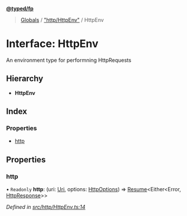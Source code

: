 **[@typed/fp](../README.md)**

> [Globals](../globals.md) / ["http/HttpEnv"](../modules/_http_httpenv_.md) / HttpEnv

# Interface: HttpEnv

An environment type for performning HttpRequests

## Hierarchy

* **HttpEnv**

## Index

### Properties

* [http](_http_httpenv_.httpenv.md#http)

## Properties

### http

• `Readonly` **http**: (uri: [Uri](../modules/_uri_exports_.uri.md), options: [HttpOptions](../modules/_http_httpenv_.md#httpoptions)) => [Resume](../modules/_resume_resume_.md#resume)\<Either\<Error, [HttpResponse](_http_httpresponse_.httpresponse.md)>>

*Defined in [src/http/HttpEnv.ts:14](https://github.com/TylorS/typed-fp/blob/41076ce/src/http/HttpEnv.ts#L14)*
